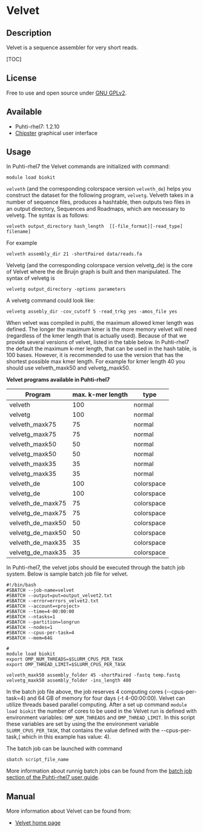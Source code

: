 # Velvet

## Description

Velvet is a sequence assembler for very short reads.

[TOC]

## License

Free to use and open source under [GNU GPLv2](https://www.gnu.org/licenses/old-licenses/gpl-2.0.html).

## Available

-   Puhti-rhel7: 1.2.10
-   [Chipster](https://chipster.csc.fi) graphical user interface


## Usage

In Puhti-rhel7 the Velvet commands are initialized with command:
```text
module load biokit
```
`velveth` (and the corresponding colorspace version `velveth_de`) helps you construct the dataset for the following program,
`velvetg`. Velveth takes in a number of sequence ﬁles, produces a hashtable, then outputs two ﬁles in an output directory, Sequences and Roadmaps, which are necessary to velvetg. The syntax is as follows:

```text
velveth output_directory hash_length  [[-file_format][-read_type] filename]
```
For example
```text
velveth assembly_dir 21 -shortPaired data/reads.fa
```

Velvetg (and the corresponding colorspace version velvetg_de) is the core of Velvet where the de Bruijn graph is built and then manipulated. The syntax of velvetg is

```text
velvetg output_directory -options parameters
```
A velvetg command could look like:
```text
velvetg assebly_dir -cov_cutoff 5 -read_trkg yes -amos_file yes
```
 
When velvet was compiled in puhti, the maximum allowed kmer length was defined. The longer the maximum kmer is the more memory velvet will need (regardless of the kmer length that is actually used). Because of that we provide several versions of velvet, listed in the table below. In Puhti-rhel7 the default the maximum k-mer length, that can be used in the hash table, is 100 bases. However, it is recommended to use the version that has the shortest possible max kmer length. For example for kmer length 40 you should use velveth_maxk50 and velvetg_maxk50.


**Velvet programs available in Puhti-rhel7**

| Program 	   | max. k-mer length | type |
|------------------|-------------------|------|
| velveth 	   | 100 	       |normal|
| velvetg 	   | 100 	       |normal|
| velveth_maxk75   | 75 	       |normal|
| velvetg_maxk75   | 75 	       |normal|
| velveth_maxk50   | 50 	       |normal|
| velvetg_maxk50   | 50 	       |normal|
| velveth_maxk35   | 35 	       |normal|
| velvetg_maxk35   | 35 	       |normal|
| velveth_de 	   | 100 	       |colorspace|
| velvetg_de 	   | 100 	       |colorspace|
| velveth_de_maxk75| 75 	       |colorspace|
| velvetg_de_maxk75| 75 	       |colorspace|
| velveth_de_maxk50| 50 	       |colorspace|
| velvetg_de_maxk50| 50 	       |colorspace|
| velveth_de_maxk35| 35 	       |colorspace|
| velvetg_de_maxk35| 35 	       |colorspace|

 


In Puhti-rhel7, the velvet jobs should be executed through the batch job system. Below is sample batch job file for velvet.

```text
#!/bin/bash
#SBATCH --job-name=velvet
#SBATCH --output=put=output_velvet2.txt
#SBATCH --error=errors_velvet2.txt
#SBATCH --account=<project>
#SBATCH --time=4-00:00:00
#SBATCH --ntasks=1
#SBATCH --partition=longrun
#SBATCH --nodes=1
#SBATCH --cpus-per-task=4
#SBATCH --mem=64G

#
module load biokit
export OMP_NUM_THREADS=$SLURM_CPUS_PER_TASK
export OMP_THREAD_LIMIT=$SLURM_CPUS_PER_TASK

velveth_maxk50 assembly_folder 45 -shortPaired -fastq temp.fastq
velvetg_maxk50 assembly_folder -ins_length 400
```

In the batch job file above, the job reserves 4 computing cores (--cpus-per-task=4) and 64 GB of memory for four days (-t 4-00:00:00). Velvet can utilize threads based parallel computing. After a set up command `module load biokit` the number of cores to be used in the Velvet run is defined with environment variables: `OMP_NUM_THREADS` and `OMP_THREAD_LIMIT`. In this script these variables are set by using the the environment variable `SLURM_CPUS_PER_TASK`, that contains the value defined with the --cpus-per-task,( which in this example has value: 4).

The batch job can be launched with command

```text
sbatch script_file_name
```

More information about runnig batch jobs can be found from the [batch job section of the Puhti-rhel7 user guide](../computing/running/getting-started.md).



## Manual

More information about Velvet can be found from:

*    [Velvet home page](https://www.ebi.ac.uk/~zerbino/velvet/)




